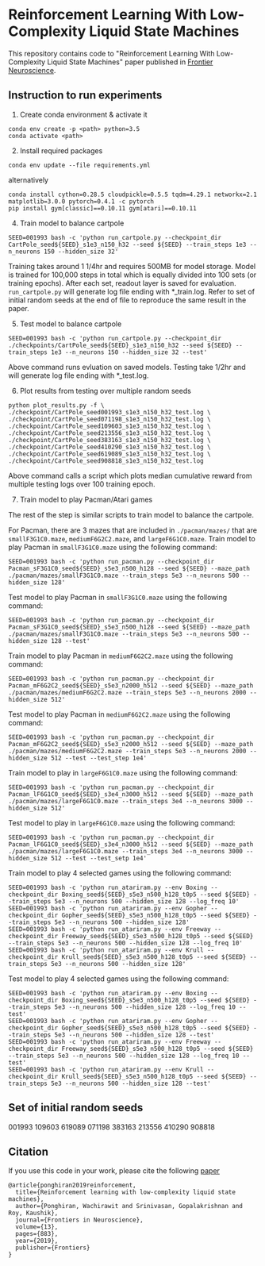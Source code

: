 

# Reinforcement Learning With Low-Complexity Liquid State Machines

This repository contains code to "Reinforcement Learning With Low-Complexity Liquid State Machines" paper published in [Frontier Neuroscience](https://www.frontiersin.org/articles/10.3389/fnins.2019.00883/full).


## Instruction to run experiments


1. Create conda environment & activate it
```
conda env create -p <path> python=3.5
conda activate <path>
```

2. Install required packages
```
conda env update --file requirements.yml
```
alternatively
```
conda install cython=0.28.5 cloudpickle=0.5.5 tqdm=4.29.1 networkx=2.1 matplotlib=3.0.0 pytorch=0.4.1 -c pytorch
pip install gym[classic]==0.10.11 gym[atari]==0.10.11
```

4. Train model to balance cartpole
```
SEED=001993 bash -c 'python run_cartpole.py --checkpoint_dir CartPole_seed${SEED}_s1e3_n150_h32 --seed ${SEED} --train_steps 1e3 --n_neurons 150 --hidden_size 32'
```
Training takes around 1 1/4hr and requires 500MB for model storage. 
Model is trained for 100,000 steps in total which is equally divided into 100 sets (or training epochs). After each set, readout layer is saved for evaluation.
`run_cartpole.py` will generate log file ending with \*\_train.log. Refer to set of initial random seeds at the end of file to reproduce the same result in the paper.

5. Test model to balance cartpole
```
SEED=001993 bash -c 'python run_cartpole.py --checkpoint_dir ./checkpoints/CartPole_seed${SEED}_s1e3_n150_h32 --seed ${SEED} --train_steps 1e3 --n_neurons 150 --hidden_size 32 --test'
```
Above command runs evluation on saved models. Testing take 1/2hr and will generate log file ending with \*\_test.log.

6. Plot results from testing over multiple random seeds 
```
python plot_results.py -f \
./checkpoint/CartPole_seed001993_s1e3_n150_h32_test.log \
./checkpoint/CartPole_seed071198_s1e3_n150_h32_test.log \
./checkpoint/CartPole_seed109603_s1e3_n150_h32_test.log \
./checkpoint/CartPole_seed213556_s1e3_n150_h32_test.log \
./checkpoint/CartPole_seed383163_s1e3_n150_h32_test.log \
./checkpoint/CartPole_seed410290_s1e3_n150_h32_test.log \
./checkpoint/CartPole_seed619089_s1e3_n150_h32_test.log \
./checkpoint/CartPole_seed908818_s1e3_n150_h32_test.log
```
Above command calls a script which plots median cumulative reward from multiple testing logs over 100 training epoch.

7. Train model to play Pacman/Atari games 

The rest of the step is similar scripts to train model to balance the cartpole.

For Pacman, there are 3 mazes that are included in `./pacman/mazes/` that are `smallF3G1C0.maze`, `mediumF6G2C2.maze`, and `largeF6G1C0.maze`.
Train model to play Pacman in `smallF3G1C0.maze` using the following command:
```
SEED=001993 bash -c 'python run_pacman.py --checkpoint_dir Pacman_sF3G1C0_seed${SEED}_s5e3_n500_h128 --seed ${SEED} --maze_path ./pacman/mazes/smallF3G1C0.maze --train_steps 5e3 --n_neurons 500 --hidden_size 128'
```
Test model to play Pacman in `smallF3G1C0.maze` using the following command:
```
SEED=001993 bash -c 'python run_pacman.py --checkpoint_dir Pacman_sF3G1C0_seed${SEED}_s5e3_n500_h128 --seed ${SEED} --maze_path ./pacman/mazes/smallF3G1C0.maze --train_steps 5e3 --n_neurons 500 --hidden_size 128 --test'
```

Train model to play Pacman in `mediumF6G2C2.maze` using the following command:
```
SEED=001993 bash -c 'python run_pacman.py --checkpoint_dir Pacman_mF6G2C2_seed${SEED}_s5e3_n2000_h512 --seed ${SEED} --maze_path ./pacman/mazes/mediumF6G2C2.maze --train_steps 5e3 --n_neurons 2000 --hidden_size 512'
```
Test model to play Pacman in `mediumF6G2C2.maze` using the following command:
```
SEED=001993 bash -c 'python run_pacman.py --checkpoint_dir Pacman_mF6G2C2_seed${SEED}_s5e3_n2000_h512 --seed ${SEED} --maze_path ./pacman/mazes/mediumF6G2C2.maze --train_steps 5e3 --n_neurons 2000 --hidden_size 512 --test --test_step 1e4'
```

Train model to play in `largeF6G1C0.maze` using the following command:
```
SEED=001993 bash -c 'python run_pacman.py --checkpoint_dir Pacman_lF6G1C0_seed${SEED}_s3e4_n3000_h512 --seed ${SEED} --maze_path ./pacman/mazes/largeF6G1C0.maze --train_steps 3e4 --n_neurons 3000 --hidden_size 512'
```
Test model to play in `largeF6G1C0.maze` using the following command:
```
SEED=001993 bash -c 'python run_pacman.py --checkpoint_dir Pacman_lF6G1C0_seed${SEED}_s3e4_n3000_h512 --seed ${SEED} --maze_path ./pacman/mazes/largeF6G1C0.maze --train_steps 3e4 --n_neurons 3000 --hidden_size 512 --test --test_setp 1e4'
```

Train model to play 4 selected games using the following command:
```
SEED=001993 bash -c 'python run_atariram.py --env Boxing --checkpoint_dir Boxing_seed${SEED}_s5e3_n500_h128_t0p5 --seed ${SEED} --train_steps 5e3 --n_neurons 500 --hidden_size 128 --log_freq 10'
SEED=001993 bash -c 'python run_atariram.py --env Gopher --checkpoint_dir Gopher_seed${SEED}_s5e3_n500_h128_t0p5 --seed ${SEED} --train_steps 5e3 --n_neurons 500 --hidden_size 128'
SEED=001993 bash -c 'python run_atariram.py --env Freeway --checkpoint_dir Freeway_seed${SEED}_s5e3_n500_h128_t0p5 --seed ${SEED} --train_steps 5e3 --n_neurons 500 --hidden_size 128 --log_freq 10'
SEED=001993 bash -c 'python run_atariram.py --env Krull --checkpoint_dir Krull_seed${SEED}_s5e3_n500_h128_t0p5 --seed ${SEED} --train_steps 5e3 --n_neurons 500 --hidden_size 128'
```
Test model to play 4 selected games using the following command:
```
SEED=001993 bash -c 'python run_atariram.py --env Boxing --checkpoint_dir Boxing_seed${SEED}_s5e3_n500_h128_t0p5 --seed ${SEED} --train_steps 5e3 --n_neurons 500 --hidden_size 128 --log_freq 10 --test'
SEED=001993 bash -c 'python run_atariram.py --env Gopher --checkpoint_dir Gopher_seed${SEED}_s5e3_n500_h128_t0p5 --seed ${SEED} --train_steps 5e3 --n_neurons 500 --hidden_size 128 --test'
SEED=001993 bash -c 'python run_atariram.py --env Freeway --checkpoint_dir Freeway_seed${SEED}_s5e3_n500_h128_t0p5 --seed ${SEED} --train_steps 5e3 --n_neurons 500 --hidden_size 128 --log_freq 10 --test'
SEED=001993 bash -c 'python run_atariram.py --env Krull --checkpoint_dir Krull_seed${SEED}_s5e3_n500_h128_t0p5 --seed ${SEED} --train_steps 5e3 --n_neurons 500 --hidden_size 128 --test'
```

## Set of initial random seeds
001993
109603
619089
071198
383163
213556
410290
908818

## Citation
If you use this code in your work, please cite the following [paper](https://www.frontiersin.org/articles/10.3389/fnins.2019.00883/full)
```
@article{ponghiran2019reinforcement,
  title={Reinforcement learning with low-complexity liquid state machines},
  author={Ponghiran, Wachirawit and Srinivasan, Gopalakrishnan and Roy, Kaushik},
  journal={Frontiers in Neuroscience},
  volume={13},
  pages={883},
  year={2019},
  publisher={Frontiers}
}
```

